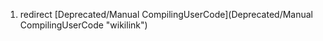 1.  redirect [Deprecated/Manual CompilingUserCode](Deprecated/Manual CompilingUserCode "wikilink")

